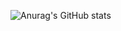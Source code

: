 ![Anurag's GitHub stats](https://github-readme-stats.vercel.app/api?username=ChanMinKhant&show_icons=true&theme=Gradient)
